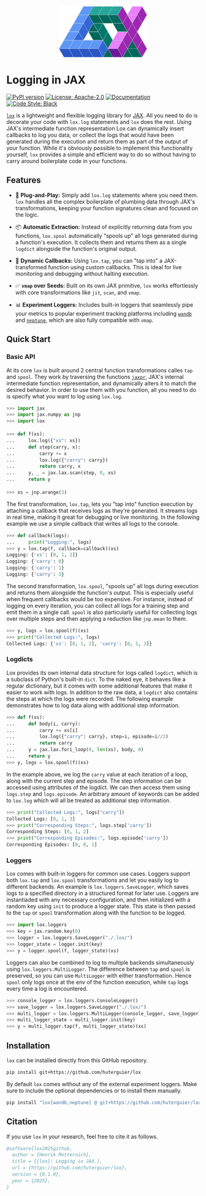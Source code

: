 <div align="center">
    <img src="https://github.com/huterguier/lox/blob/main/docs/_static/lox.png" width="230">
</div>

# Logging in JAX
[![PyPI version](https://img.shields.io/badge/pypi-not_available-red.svg)](#installation)
[![License: Apache-2.0](https://img.shields.io/github/license/huterguier/lox?color=yellow)](https://opensource.org/licenses/MIT)
[![Documentation](https://img.shields.io/badge/docs-available-blue.svg)](https://opensource.org/licenses/MIT)
[![Code Style: Black](https://img.shields.io/badge/codestyle-black-black.svg)](https://opensource.org/licenses/MIT)


[`lox`](https://github.com/huterguier/lox) is a lightweight and flexible logging library for [JAX](https://github.com/jax-ml/jax).
All you need to do is decorate your code with `lox.log` statements and `lox` does the rest.
Using JAX's intermediate function representation Lox can dynamically insert callbacks to log you data, or collect the logs that would have been generated during the execution and return them as part of the output of your function.
While it's obviously possible to implement this functionality yourself, `lox` provides a simple and efficient way to do so without having to carry around boilerplate code in your functions.

## Features
- 🔌 **Plug-and-Play:**  Simply add `lox.log` statements where you need them. `lox` handles all the complex boilerplate of plumbing data through JAX's transformations, keeping your function signatures clean and focused on the logic.

- 📦 **Automatic Extraction:**  Instead of explicitly returning data from you functions, `lox.spool` automatically "spools up" all logs generated during a function's execution. It collects them and returns them as a single `logdict` alongside the function's original output.

- 📡 **Dynamic Callbacks:**  Using `lox.tap`, you can "tap into" a JAX-transformed function using custom callbacks. This is ideal for live monitoring and debugging without halting execution.

- ✅ **`vmap` over Seeds:**  Built on its own JAX primitive, `lox` works effortlessly with core transformations like `jit`, `scan`, and `vmap`.

- 📊 **Experiment Loggers:**  Includes built-in loggers that seamlessly pipe your metrics to popular experiment tracking platforms including [`wandb`](https://wandb.ai/) and [`neptune`](https://neptune.ai/), which are also fully compatible with `vmap`.

## Quick Start

### Basic API
At its core `lox` is built around 2 central function transformations calles `tap` and `spool`.
They work by traversing the functions [`jaxpr`](https://docs.jax.dev/en/latest/jaxpr.html), JAX's internal intermediate function representation, and dynamically alters it to match the desired behavior.
In order to use them with you function, all you need to do is specify what you want to log using `lox.log`.

```python
>>> import jax
>>> import jax.numpy as jnp
>>> import lox

>>> def f(xs):
...     lox.log({"xs": xs})
...     def step(carry, x):
...         carry += x
...         lox.log({"carry": carry})
...         return carry, x
...     y, _ = jax.lax.scan(step, 0, xs)
...     return y

>>> xs = jnp.arange(3)
```
The first transformation, `lox.tap`, lets you "tap into" function execution by attaching a callback that receives logs as they're generated. 
It streams logs in real time, making it great for debugging or live monitoring.
In the following example we use a simple callback that writes all logs to the console.

```python
>>> def callback(logs):
...     print("Logging:", logs)
>>> y = lox.tap(f, callback=callback)(xs)
Logging: {'xs': [0, 1, 2]}
Logging: {'carry': 0}
Logging: {'carry': 1}
Logging: {'carry': 3}
```

The second transformation, `lox.spool`, "spools up" all logs during execution and returns them alongside the function's output. 
This is especially useful when frequent callbacks would be too expensive. 
For instance, instead of logging on every iteration, you can collect all logs for a training step and emit them in a single call.
`spool` is also particularly useful for collecting logs over multiple steps and then applying a reduction like `jnp.mean` to them.
```python
>>> y, logs = lox.spool(f)(xs)
>>> print("Collected Logs:", logs)
Collected Logs: {'xs': [0, 1, 2], 'carry': [0, 1, 3]}
```

### Logdicts

Lox provides its own internal data structure for logs called `logdict`, which is a subclass of Python's built-in `dict`.
To the naked eye, it behaves like a regular dictionary, but it comes with some additional features that make it easier to work with logs.
In addition to the raw data, a `logdict` also contains the steps at which the logs were recorded.
The following example demonstrates how to log data along with additional step information.

```python
>>> def f(xs):
...     def body(i, carry):
...         carry += xs[i]
...         lox.log({"carry": carry}, step=i, episode=i//2)
...         return carry
...     y = jax.lax.fori_loop(0, len(xs), body, 0)
...     return y
>>> y, logs = lox.spool(f)(xs)
```

In the example above, we log the `carry` value at each iteration of a loop, along with the current step and episode.
The step information can be accessed using attributes of the logdict.
We can then access them using `logs.step` and `logs.episode`.
An arbitrary amount of keywords can be added to `lox.log` which will all be treated as additional step information.

```python
>>> print("Collected Logs:", logs["carry"])
Collected Logs: [0, 1, 3]
>>> print("Corresponding Steps:", logs.step['carry'])
Corresponding Steps: [0, 1, 2]
>>> print("Corresponding Episodes:", logs.episode['carry'])
Corresponding Episodes: [0, 0, 1]
```

### Loggers

Lox comes with built-in loggers for common use cases.
Loggers support both `lox.tap` and `lox.spool` transformations and let you easily log to different backends.
An example is `lox.loggers.SaveLogger`, which saves logs to a specified directory in a structured format for later use. Loggers are instantiaded with any necessary configuration, and then initialized with a random key using `init` to produce a logger state. This state is then passed to the `tap` or `spool` transformation along with the function to be logged.

```python
>>> import lox.loggers
>>> key = jax.random.key(0)
>>> logger = lox.loggers.SaveLogger("./.lox/")
>>> logger_state = logger.init(key)
>>> y = logger.spool(f, logger_state)(xs)
```

Loggers can also be combined to log to multiple backends simultaneously using `lox.loggers.MultiLogger`. The difference between `tap` and `spool` is preserved, so you can use `MultiLogger` with either transformation. Hence `spool` only logs once at the env of the function execution, while `tap` logs every time a log is encountered.

```python
>>> console_logger = lox.loggers.ConsoleLogger()
>>> save_logger = lox.loggers.SaveLogger("./.lox/")
>>> multi_logger = lox.loggers.MultiLogger(console_logger, save_logger)
>>> multi_logger_state = multi_logger.init(key)
>>> y = multi_logger.tap(f, multi_logger_state)(xs)
```


## Installation
`lox` can be installed directly from this GitHub repository.
```bash
pip install git+https://github.com/huterguier/lox
```
By default `lox` comes without any of the external experiment loggers. Make sure to include the optional dependencies or to install them manually.
```bash
pip install "lox[wandb,neptune] @ git+https://github.com/huterguier/lox"
```

## Citation
If you use ``lox`` in your research, feel free to cite it as follows.
```bibtex
@software{lox2025github,
  author = {Henrik Metternich},
  title = {{lox}: Logging in JAX.},
  url = {https://github.com/huterguier/lox},
  version = {0.1.0},
  year = {2025},
}
```
